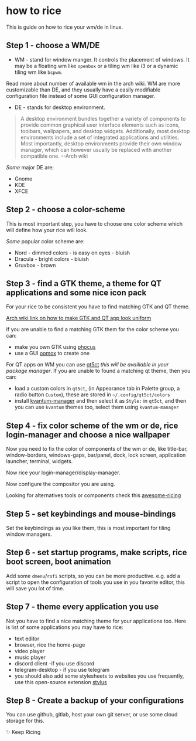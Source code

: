 # how to rice

This is guide on how to rice your wm/de in linux.

## Step 1 - choose a WM/DE

- WM - stand for window manger. It controls the placement of windows. It may be a floating wm like `openbox` or a tiling wm like i3 or a dynamic tiling wm like `bspwm`.

Read more about number of available wm in the arch wiki. WM are more customizable than DE, and they usually have a easily modifiable configuration file instead of some GUI configuration manager.

- DE - stands for desktop environment. 

> A desktop environment bundles together a variety of components to provide common graphical user interface elements such as icons, toolbars, wallpapers, and desktop widgets. Additionally, most desktop environments include a set of integrated applications and utilities. Most importantly, desktop environments provide their own window manager, which can however usually be replaced with another compatible one.  --Arch wiki

*Some* major DE are:

- Gnome
- KDE
- XFCE

## Step 2 - choose a color-scheme

This is most important step, you have to choose one color scheme which will define how your rice will look.

*Some* popular color scheme are:

- Nord - dimmed colors - is easy on eyes - bluish
- Dracula - bright colors - bluish
- Gruvbox - brown

## Step 3 - find a GTK theme, a theme for QT applications and some nice icon pack

For your rice to be consistent you have to find matching GTK and QT theme.

[Arch wiki link on how to make GTK and QT app look uniform](https://wiki.archlinux.org/title/Uniform_look_for_Qt_and_GTK_applications)

If you are unable to find a matching GTK them for the color scheme you can:
- make you own GTK using [phocus](https://github.com/phocus/gtk)
- use a GUI [oomox](https://github.com/themix-project/oomox) to create one

For QT apps on WM you can use [qt5ct](https://sourceforge.net/projects/qt5ct/) *this will be availiable in your package manager*. If you are unable to found a matching qt theme, then you can:
- load a custom colors in `qt5ct`, (in Appearance tab in Palette group, a radio button `Custom`), these are stored in `~/.config/qt5ct/colors`
- install [kvantum-manager](https://github.com/tsujan/Kvantum/tree/master/Kvantum) and then select it as `Style:` in `qt5ct`, and then you can use `kvantum` themes too, select them using `kvantum-manager`

## Step 4 - fix color scheme of the wm or de, rice login-manager and choose a nice wallpaper

Now you need to fix the color of components of the wm or de, like title-bar, window-borders, windows-gaps, bar/panel, dock, lock screen, application launcher, terminal, widgets.

Now rice your login-manager/display-manager.

Now configure the compositor you are using.

Looking for alternatives tools or components check this [awesome-ricing](https://github.com/fosslife/awesome-ricing)

## Step 5 - set keybindings and mouse-bindings

Set the keybindings as you like them, this is most important for tiling window managers.

## Step 6 - set startup programs, make scripts, rice boot screen, boot animation

Add some `dmenu`/`rofi` scripts, so you can be more productive. e.g. add a script to open the configuration of tools you use in you favorite editor, this will save you lot of time.

## Step 7 - theme every application you use

Not you have to find a nice matching theme for your applications too.
Here is list of some applications you may have to rice:

- text editor
- browser, rice the home-page
- video player
- music player
- discord client -if you use discord
- telegram-desktop - if you use telegram
- you should also add some stylesheets to websites you use frequently, use this open-source extension [stylus](https://add0n.com/stylus.html)

## Step 8 - Create a backup of your configurations

You can use github, gitlab, host your own git server, or use some cloud storage for this.

✨ Keep Ricing
